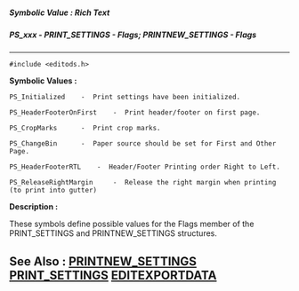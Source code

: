 ##### Symbolic Value : Rich Text
##### PS_xxx - PRINT_SETTINGS - Flags; PRINTNEW_SETTINGS - Flags
---
```
#include <editods.h>
```

**Symbolic Values :**

	PS_Initialized	  -  Print settings have been initialized.

	PS_HeaderFooterOnFirst	  -  Print header/footer on first page.

	PS_CropMarks	  -  Print crop marks.

	PS_ChangeBin	  -  Paper source should be set for First and Other Page.

	PS_HeaderFooterRTL	  -  Header/Footer Printing order Right to Left.

	PS_ReleaseRightMargin	  -  Release the right margin when printing (to print into gutter)


**Description :**

These symbols define possible values for the Flags member of the PRINT_SETTINGS and PRINTNEW_SETTINGS structures.


**See Also :**
[PRINTNEW_SETTINGS](/domino-c-api-docs/reference/Data/PRINTNEW_SETTINGS)
[PRINT_SETTINGS](/domino-c-api-docs/reference/Data/PRINT_SETTINGS)
[EDITEXPORTDATA](/domino-c-api-docs/reference/Data/EDITEXPORTDATA)
---
